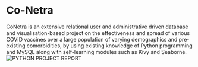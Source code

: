 # Co-Netra
CoNetra is an extensive relational user and administrative driven database and visualisation-based project on the effectiveness and spread of various COVID vaccines over a large population of varying demographics and pre-existing comorbidities, by using existing knowledge of Python programming and MySQL along with self-learning modules such as Kivy and Seaborne.
![PYTHON PROJECT REPORT](https://user-images.githubusercontent.com/98439884/165514210-547c372d-55da-48c0-a271-03942b82df98.png)
